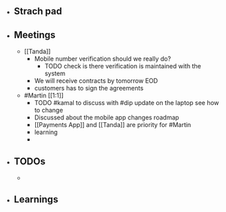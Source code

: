 - ## Strach pad
- ## Meetings
	- [[Tanda]]
		- Mobile number verification should we really do?
			- TODO check is there verification is maintained with the system
		- We will receive contracts by tomorrow EOD
		- customers has to sign the agreements
	- #Martin [[1:1]]
		- TODO #kamal to discuss with #dip update on the laptop see how to change
		- Discussed about the mobile app changes roadmap
		- [[Payments App]] and [[Tanda]] are priority for #Martin
		- learning
		-
- ## TODOs
	-
- ## Learnings